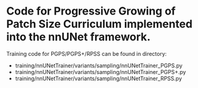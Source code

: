 # Code for Progressive Growing of Patch Size Curriculum implemented into the nnUNet framework.
Training code for PGPS/PGPS+/RPSS can be found in directory:

- training/nnUNetTrainer/variants/sampling/nnUNetTrainer_PGPS.py
- training/nnUNetTrainer/variants/sampling/nnUNetTrainer_PGPS+.py
- training/nnUNetTrainer/variants/sampling/nnUNetTrainer_RPSS.py
